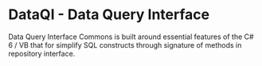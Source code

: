 # DataQI - Data Query Interface

Data Query Interface Commons is built around essential features of the C# 6 / VB that for simplify SQL constructs through signature of methods in repository interface.